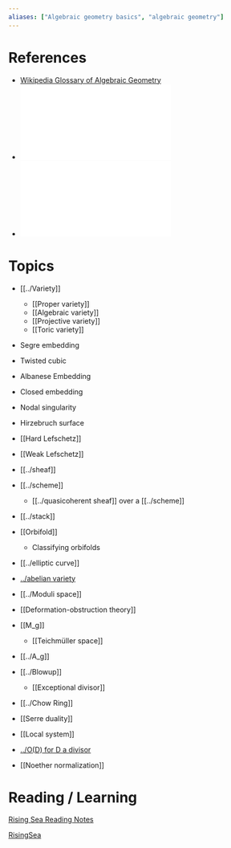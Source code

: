 ```yaml
---
aliases: ["Algebraic geometry basics", "algebraic geometry"]
---
```


# References

- [Wikipedia Glossary of Algebraic Geometry](https://en.wikipedia.org/wiki/Glossary_of_algebraic_geometry)
- ![Introduction to AG lecture notes](../attachments/iag.pdf)
- ![Short overview of lectures](../attachments/2013SP_algebra.pdf)

# Topics
- [[../Variety]]
	- [[Proper variety]]
	- [[Algebraic variety]]
	- [[Projective variety]]
	- [[Toric variety]]

- Segre embedding
- Twisted cubic
- Albanese Embedding
- Closed embedding
- Nodal singularity
- Hirzebruch surface


- [[Hard Lefschetz]]
- [[Weak Lefschetz]]

- [[../sheaf]]
- [[../scheme]]
	- [[../quasicoherent sheaf]] over a [[../scheme]]	
- [[../stack]]
- [[Orbifold]]
	- Classifying orbifolds

- [[../elliptic curve]]
- [../abelian variety](../abelian%20variety.md)
- [[../Moduli space]]
- [[Deformation-obstruction theory]]
- [[M_g]]
	- [[Teichmüller space]]
- [[../A_g]]

- [[../Blowup]]
	- [[Exceptional divisor]]
- [[../Chow Ring]]
- [[Serre duality]]
- [[Local system]]
- [../O(D) for D a divisor](../O(D)%20for%20D%20a%20divisor.md)
- [[Noether normalization]]



# Reading / Learning
[Rising Sea Reading Notes](../Projects/Book%20Notes/RisingSea/Rising%20Sea%20Reading%20Notes.md)

[RisingSea](Reading/RisingSea.md)